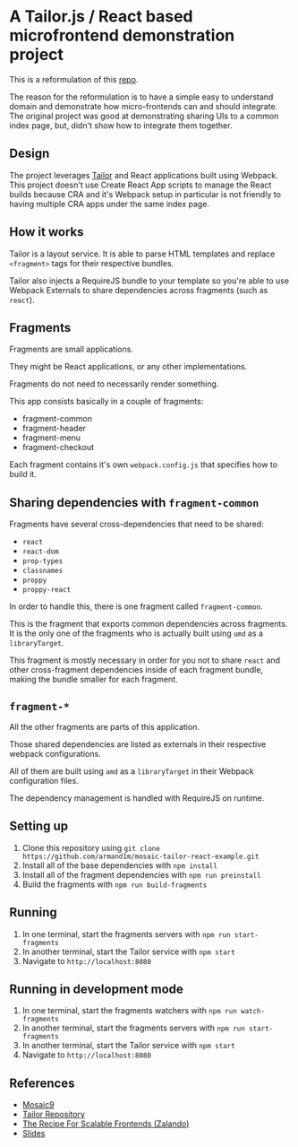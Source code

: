 # A Tailor.js / React based microfrontend demonstration project

This is a reformulation of this [repo](https://github.com/tsnolan23/tailor-react-spa).

The reason for the reformulation is to have a simple easy to understand domain and demonstrate how micro-frontends can 
and should integrate.  The original project was good at demonstrating sharing UIs to a common index page, but, didn't
show how to integrate them together.

## Design

The project leverages [Tailor](https://github.com/zalando/tailor) and React applications built using Webpack.  
This project doesn't use Create React App scripts to manage the React builds because CRA and it's Webpack setup in 
particular is not friendly to having multiple CRA apps under the same index page.

## How it works

Tailor is a layout service. It is able to parse HTML templates and replace `<fragment>` tags for their respective bundles.

Tailor also injects a RequireJS bundle to your template so you're able to use Webpack Externals to share dependencies across fragments (such as `react`).

## Fragments

Fragments are small applications. 

They might be React applications, or any other implementations.

Fragments do not need to necessarily render something. 

This app consists basically in a couple of fragments:

 - fragment-common
 - fragment-header
 - fragment-menu
 - fragment-checkout

Each fragment contains it's own `webpack.config.js` that specifies how to build it.

## Sharing dependencies with `fragment-common`

Fragments have several cross-dependencies that need to be shared:

 - `react`
 - `react-dom`
 - `prop-types`
 - `classnames`
 - `proppy`
 - `proppy-react`

In order to handle this, there is one fragment called `fragment-common`.

This is the fragment that exports common dependencies across fragments. It is the only one of the fragments who is actually built using `umd` as a `libraryTarget`.

This fragment is mostly necessary in order for you not to share `react` and other cross-fragment dependencies inside of each fragment bundle, making the bundle smaller for each fragment.

## `fragment-*`

All the other fragments are parts of this application.

Those shared dependencies are listed as externals in their respective webpack configurations.

All of them are built using `amd` as a `libraryTarget` in their Webpack configuration files.

The dependency management is handled with RequireJS on runtime.

## Setting up

1. Clone this repository using `git clone https://github.com/armand1m/mosaic-tailor-react-example.git`
1. Install all of the base dependencies with `npm install`
1. Install all of the fragment dependencies with `npm run preinstall`
1. Build the fragments with `npm run build-fragments`

## Running

1. In one terminal, start the fragments servers with `npm run start-fragments`
1. In another terminal, start the Tailor service with `npm start`
1. Navigate to `http://localhost:8080`

## Running in development mode

1. In one terminal, start the fragments watchers with `npm run watch-fragments`
1. In another terminal, start the fragments servers with `npm run start-fragments`
1. In another terminal, start the Tailor service with `npm start`
1. Navigate to `http://localhost:8080`

## References

 - [Mosaic9](https://mosaic9.org)
 - [Tailor Repository](https://github.com/zalando/tailor)
 - [The Recipe For Scalable Frontends (Zalando)](https://www.youtube.com/watch?v=m32EdvitXy4)
 - [Slides](https://www.slideshare.net/Codemotion/dan-persa-maximilian-fellner-the-recipe-for-scalable-frontends-codemotion-milan-2017)
